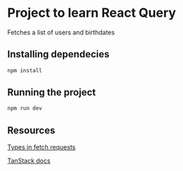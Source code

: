 # Project to learn React Query

Fetches a list of users and birthdates

## Installing dependecies

```bash
npm install
```

## Running the project

```bash
npm run dev
```

## Resources

[Types in fetch requests](https://stackoverflow.com/questions/41103360/how-to-use-fetch-in-typescript#answer-49471725)

[TanStack docs](https://tanstack.com/query/latest/docs/react/overview)

